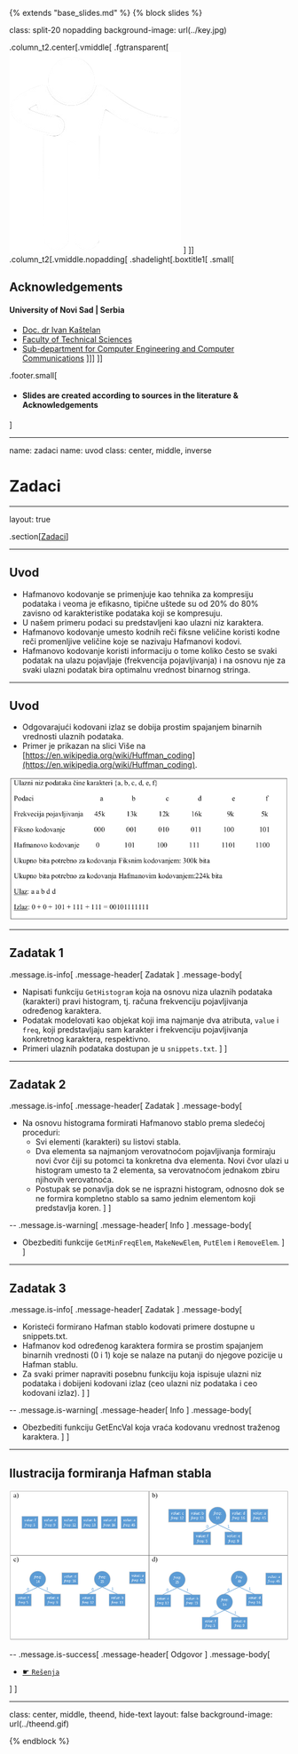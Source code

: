 {% extends "base_slides.md" %}
{% block slides %}


class: split-20 nopadding
background-image: url(../key.jpg)

.column_t2.center[.vmiddle[
.fgtransparent[
![:scale 80%](../zahvalnica.png)
]
]]
.column_t2[.vmiddle.nopadding[
.shadelight[.boxtitle1[
.small[
## Acknowledgements

#### University of Novi Sad | Serbia

- [Doc. dr Ivan Kaštelan](http://www.rt-rk.uns.ac.rs/nastavno-osoblje/doc-dr-ivan-kaštelan)
- [Faculty of Technical Sciences](http://ftn.uns.ac.rs/)
- [Sub-department for Computer Engineering and Computer Communications](http://www.rt-rk.uns.ac.rs)
]]]
]]

.footer.small[
- #### Slides are created according to sources in the literature & Acknowledgements
]
 
---

name: zadaci
name: uvod 
class: center, middle, inverse

# Zadaci

---
layout: true

.section[[Zadaci](#sadrzaj)]

---

## Uvod 

- Hafmanovo kodovanje se primenjuje kao tehnika za kompresiju podataka i veoma je efikasno, tipične uštede su od 20% do 80% zavisno od karakteristike podataka koji se kompresuju. 
- U našem primeru podaci su predstavljeni kao ulazni niz karaktera. 
- Hafmanovo kodovanje umesto kodnih reči fiksne veličine koristi kodne reči promenljive veličine koje se nazivaju Hafmanovi kodovi. 
- Hafmanovo kodovanje koristi informaciju o tome koliko često se svaki podatak na ulazu pojavljaje (frekvencija pojavljivanja) i na osnovu nje za svaki ulazni podatak bira optimalnu vrednost binarnog stringa.

---

## Uvod

- Odgovarajući kodovani izlaz se dobija prostim spajanjem binarnih vrednosti ulaznih podataka. 
- Primer je prikazan na slici Više na [https://en.wikipedia.org/wiki/Huffman_coding](https://en.wikipedia.org/wiki/Huffman_coding).

![:scale 75%](img/z6/uvod.png)

---
## Zadatak 1 

.message.is-info[
.message-header[
Zadatak
]
.message-body[
- Napisati funkciju `GetHistogram` koja na osnovu niza ulaznih podataka (karakteri) pravi histogram, tj. računa frekvenciju pojavljivanja određenog karaktera. 
- Podatak modelovati kao objekat koji ima najmanje dva atributa, `value` i `freq`, koji predstavljaju sam karakter i frekvenciju pojavljivanja konkretnog karaktera, respektivno. 
- Primeri ulaznih podataka dostupan je u `snippets.txt`.
]
]

---

## Zadatak 2

.message.is-info[
.message-header[
Zadatak
]
.message-body[
- Na osnovu histograma formirati Hafmanovo stablo prema sledećoj proceduri:
    - Svi elementi (karakteri) su listovi stabla.
    - Dva elementa sa najmanjom verovatnoćom pojavljivanja formiraju novi čvor čiji su potomci ta konkretna dva elementa. Novi čvor ulazi u histogram umesto ta 2 elementa, sa verovatnoćom jednakom zbiru njihovih verovatnoća.
    - Postupak se ponavlja dok se ne isprazni histogram, odnosno dok se ne formira kompletno stablo sa samo jednim elementom koji predstavlja koren.
]
]

--
.message.is-warning[
.message-header[
Info
]
.message-body[
- Obezbediti funkcije `GetMinFreqElem`, `MakeNewElem`, `PutElem` i `RemoveElem`.
]
]

---

## Zadatak 3 

.message.is-info[
.message-header[
Zadatak
]
.message-body[
- Koristeći formirano Hafman stablo kodovati primere dostupne u snippets.txt. 
- Hafmanov kod određenog karaktera formira se prostim spajanjem binarnih vrednosti (0 i 1) koje se nalaze na putanji do njegove pozicije u Hafman stablu. 
- Za svaki primer napraviti posebnu funkciju koja ispisuje ulazni niz podataka i dobijeni kodovani izlaz (ceo ulazni niz podataka i ceo kodovani izlaz).
]
]

--
.message.is-warning[
.message-header[
Info
]
.message-body[
- Obezbediti funkciju GetEncVal koja vraća kodovanu vrednost traženog
karaktera.
]
]

---

## Ilustracija formiranja Hafman stabla

![:scale 90%](img/z6/z3.png)

--
.message.is-success[
.message-header[
Odgovor
]
.message-body[
- <a target="_blank" rel="noopener noreferrer" href="../python-z6-resenja"> ☛ `Rešenja`</a>

]
]

---

class: center, middle, theend, hide-text
layout: false
background-image: url(../theend.gif)

{% endblock %}